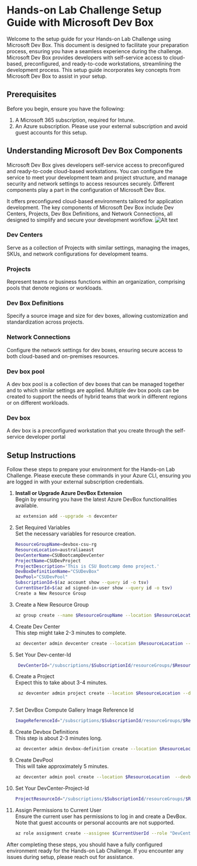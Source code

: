 # Hands-on Lab Challenge Setup Guide with Microsoft Dev Box

Welcome to the  setup guide for your Hands-on Lab Challenge using Microsoft Dev Box. This document is designed to facilitate your preparation process, ensuring you have a seamless experience during the challenge. Microsoft Dev Box provides developers with self-service access to cloud-based, preconfigured, and ready-to-code workstations, streamlining the development process. This setup guide incorporates key concepts from Microsoft Dev Box to assist in your setup.

## Prerequisites
Before you begin, ensure you have the following:
1. A Microsoft 365 subscription, required for Intune.
1. An Azure subscription. Please use your external subscription and avoid guest accounts for this setup.

## Understanding Microsoft Dev Box Components
Microsoft Dev Box gives developers self-service access to preconfigured and ready-to-code cloud-based workstations. You can configure the service to meet your development team and project structure, and manage security and network settings to access resources securely. Different components play a part in the configuration of Microsoft Dev Box.

It offers preconfigured cloud-based environments tailored for application development. The key components of Microsoft Dev Box include Dev Centers, Projects, Dev Box Definitions, and Network Connections, all designed to simplify and secure your development workflow.
![Alt text](https://learn.microsoft.com/en-us/azure/dev-box/media/concept-key-concepts/dev-box-architecture.png#lightbox "Devbox Architecture")


### Dev Centers
Serve as a collection of Projects with similar settings, managing the images, SKUs, and network configurations for development teams.
### Projects
Represent teams or business functions within an organization, comprising pools that denote regions or workloads.
### Dev Box Definitions
Specify a source image and size for dev boxes, allowing customization and standardization across projects.
### Network Connections
Configure the network settings for dev boxes, ensuring secure access to both cloud-based and on-premises resources.
### Dev box pool
A dev box pool is a collection of dev boxes that can be managed together and to which similar settings are applied. Multiple dev box pools can be created to support the needs of hybrid teams that work in different regions or on different workloads.
### Dev box
A dev box is a preconfigured workstation that you create through the self-service developer portal

## Setup Instructions

Follow these steps to prepare your environment for the Hands-on Lab Challenge. Please execute these commands in your Azure CLI, ensuring you are logged in with your external subscription credentials.

1. **Install or Upgrade Azure DevBox Extension**  
   Begin by ensuring you have the latest Azure DevBox functionalities available.
   ```bash
   az extension add --upgrade -n devcenter
1. Set Required Variables  
Set the necessary variables for resource creation.
    ```bash
    ResourceGroupName=devbox-csu-rg
    ResourceLocation=australiaeast
    DevCenterName=CSUBootcampDevCenter
    ProjectName=CSUDevProject
    ProjectDescription='This is CSU Bootcamp demo project.'
    DevBoxDefinitionName="CSUDevBox"
    DevPool="CSUDevPool"
    SubscriptionId=$(az account show --query id -o tsv)
    CurrentUserId=$(az ad signed-in-user show --query id -o tsv)
    Create a New Resource Group
1. Create a New Resource Group
    ```bash
    az group create --name $ResourceGroupName --location $ResourceLocation

1. Create Dev Center  
This step might take 2-3 minutes to complete.
    ```bash
    az devcenter admin devcenter create --location $ResourceLocation --name $DevCenterName --resource-group $ResourceGroupName
    
1. Set Your Dev-center-Id
   ```bash
    DevCenterId="/subscriptions/$SubscriptionId/resourceGroups/$ResourceGroupName/providers/Microsoft.DevCenter/devcenters/$DevCenterName"

1. Create a Project  
Expect this to take about 3-4 minutes.
   ```bash
    az devcenter admin project create --location $ResourceLocation --description "$ProjectDescription" --dev-center-id "$DevCenterId" --name $ProjectName --resource-group $ResourceGroupName --max-dev-boxes-per-user "3"
    

1. Set DevBox Compute Gallery Image Reference Id
   ```bash
   ImageReferenceId="/subscriptions/$SubscriptionId/resourceGroups/$ResourceGroupName/providers/Microsoft.DevCenter/devcenters/$DevCenterName/galleries/Default/images/microsoftvisualstudio_visualstudioplustools_vs-2022-ent-general-win11-m365-gen2"

   
1. Create Devbox Definitions  
This step is about 2-3 minutes long.
   ```bash
   az devcenter admin devbox-definition create --location $ResourceLocation  --image-reference id="$ImageReferenceId" --name $DevBoxDefinitionName  --dev-center-name "$DevCenterName"  --resource-group $ResourceGroupName  --os-storage-type "ssd_256gb" --sku name="general_i_8c32gb256ssd_v2" --hibernate-support enabled

   
1. Create DevPool  
This will take approximately 5 minutes.
   ```bash
   az devcenter admin pool create --location $ResourceLocation  --devbox-definition-name $DevBoxDefinitionName --virtual-network-type managed --pool-name $DevPool --project-name $ProjectName --resource-group $ResourceGroupName --local-administrator "Enabled" --managed-virtual-network-regions $ResourceLocation

   
1. Set Your DevCenter-Project-Id
   ```bash
   ProjectResourceId="/subscriptions/$SubscriptionId/resourceGroups/$ResourceGroupName/providers/Microsoft.DevCenter/projects/$ProjectName"

1. Assign Permissions to Current User  
Ensure the current user has permissions to log in and create a DevBox. Note that guest accounts or personal accounts are not supported.
   ```bash
   az role assignment create --assignee $CurrentUserId --role "DevCenter Dev Box User" --scope $ProjectResourceId

   
After completing these steps, you should have a fully configured environment ready for the Hands-on Lab Challenge. If you encounter any issues during setup, please reach out for assistance.




